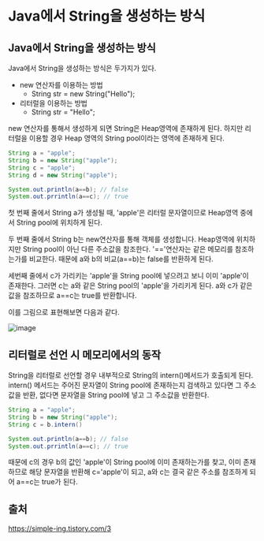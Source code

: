 # Java에서 String을 생성하는 방식


## Java에서 String을 생성하는 방식

Java에서 String을 생성하는 방식은 두가지가 있다.

* new 연산자를 이용하는 방법 
  * String str = new String("Hello");
* 리터럴을 이용하는 방법 
  * String str = "Hello";

new 연산자를 통해서 생성하게 되면 String은 Heap영역에 존재하게 된다.
하지만 리터럴을 이용할 경우 Heap 영역의 String pool이라는 영역에 존재하게 된다.

```java
String a = "apple";
String b = new String("apple");
String c = "apple";
String d = new String("apple");

System.out.println(a==b); // false
System.out.prrintln(a==c); // true
```

첫 번째 줄에서 String a가 생성될 때, 'apple'은 리터럴 문자열이므로 Heap영역 중에서 String pool에 위치하게 된다.

두 번째 줄에서 String b는 new연산자를 통해 객체를 생성합니다. Heap영역에 위치하지만 String pool이 아닌 다른 주소값을 참조한다. '=='연산자는 같은 메모리를 참조하는가를 비교한다. 때문에  a와 b의 비교(a==b)는 false를 반환하게 된다.

세번째 줄에서 c가 가리키는 'apple'을 String pool에 넣으려고 보니 이미 'apple'이 존재한다. 그러면 c는 a와 같은 String pool의 'apple'을 가리키게 된다. a와 c가 같은 값을 참조하므로 a==c는 true를 반환합니다.

이를 그림으로 표현해보면 다음과 같다.

![image](https://user-images.githubusercontent.com/46465928/156321351-4754e772-d537-4190-8bd1-5640c7a45d63.png)

## 리터럴로 선언 시 메모리에서의 동작

String을 리터럴로 선언할 경우 내부적으로 String의 intern()메서드가 호출되게 된다. intern() 메서드는 주어진 문자열이 String pool에 존재하는지 검색하고 있다면 그 주소값을 반환, 없다면 문자열을 String pool에 넣고 그 주소값을 반환한다.

```java
String a = "apple";
String b = new String("apple");
String c = b.intern()

System.out.println(a==b); // false
System.out.prrintln(a==c); // true
```

때문에 c의 경우 b의 값인 'apple'이 String pool에 이미 존재하는가를 찾고, 이미 존재하므로 해당 문자열을 반환해 c='apple'이 되고, a와 c는 결국 같은 주소를 참조하게 되어 a==c는 true가 된다.

## 출처
https://simple-ing.tistory.com/3

